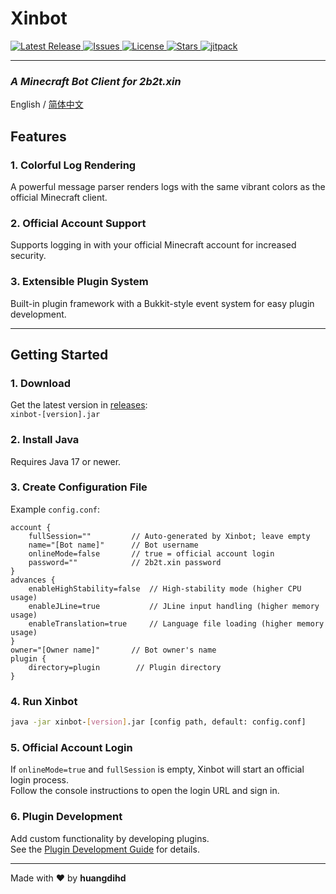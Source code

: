 # **Xinbot**
<!-- Badges -->
<p >
  <a href="https://github.com/huangdihd/xinbot/releases">
    <img src="https://img.shields.io/github/v/release/huangdihd/xinbot?style=for-the-badge&label=Release&color=brightgreen" alt="Latest Release">
  </a>
  <a href="https://github.com/huangdihd/xinbot/issues">
    <img src="https://img.shields.io/github/issues/huangdihd/xinbot?style=for-the-badge&label=Issues&color=yellow" alt="Issues">
  </a>
  <a href="https://github.com/huangdihd/xinbot/blob/master/LICENSE">
    <img src="https://img.shields.io/github/license/huangdihd/xinbot?style=for-the-badge&label=License&color=blue" alt="License">
  </a>
  <a href="https://github.com/huangdihd/xinbot/stargazers">
    <img src="https://img.shields.io/github/stars/huangdihd/xinbot?style=for-the-badge&label=Stars&color=ff69b4" alt="Stars">
  </a>
  <a href="https://jitpack.io/#huangdihd/xinbot">
    <img src="https://img.shields.io/jitpack/version/com.github.huangdihd/xinbot?style=for-the-badge&label=JitPack&color=b22222" alt="jitpack">
  </a>
</p>

---
### *A Minecraft Bot Client for 2b2t.xin*

English / [简体中文](README_CN.md)

## **Features**

### 1. **Colorful Log Rendering**
A powerful message parser renders logs with the same vibrant colors as the official Minecraft client.

### 2. **Official Account Support**
Supports logging in with your official Minecraft account for increased security.

### 3. **Extensible Plugin System**
Built-in plugin framework with a Bukkit-style event system for easy plugin development.

---

## **Getting Started**

### 1. **Download**
Get the latest version in [releases](https://github.com/huangdihd/xinbot/releases):  
`xinbot-[version].jar`

### 2. **Install Java**
Requires Java 17 or newer.

### 3. **Create Configuration File**
Example `config.conf`:
```hocon
account {
    fullSession=""         // Auto-generated by Xinbot; leave empty
    name="[Bot name]"      // Bot username
    onlineMode=false       // true = official account login
    password=""            // 2b2t.xin password
}
advances {
    enableHighStability=false  // High-stability mode (higher CPU usage)
    enableJLine=true           // JLine input handling (higher memory usage)
    enableTranslation=true     // Language file loading (higher memory usage)
}
owner="[Owner name]"       // Bot owner's name
plugin {
    directory=plugin        // Plugin directory
}
```

### 4. **Run Xinbot**

```bash
java -jar xinbot-[version].jar [config path, default: config.conf]
```

### 5. **Official Account Login**

If `onlineMode=true` and `fullSession` is empty, Xinbot will start an official login process.  
Follow the console instructions to open the login URL and sign in.

### 6. **Plugin Development**

Add custom functionality by developing plugins.  
See the [Plugin Development Guide](PDG.md) for details.

* * *

<p> Made with ❤️ by <b>huangdihd</b> </p>
